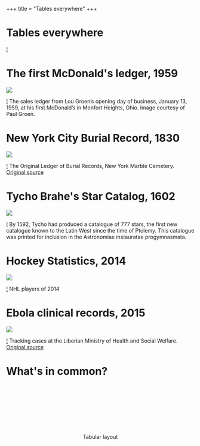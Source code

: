 +++
title = "Tables everywhere"
+++

# Tables everywhere

[!](highlight)

# The first McDonald's ledger, 1959

<img src="mcdonald-ledger-1959.png"></img>


[!](note)
The sales ledger from Lou Groen’s opening day of business, January 13, 1959, at
his first McDonald’s in Monfort Heights, Ohio. Image courtesy of Paul Groen.

# New York City Burial Record, 1830

<img src="burial-record-1830.jpg"></img>

[!](note)
The Original Ledger of Burial Records, New York Marble Cemetery.
[Original source](https://greenwichvillagehistory.wordpress.com/2012/11/13/)

# Tycho Brahe's Star Catalog, 1602

<img src="tycho.jpg"></img>

[!](note)
By 1592, Tycho had produced a catalogue of 777 stars, the first new catalogue
known to the Latin West since the time of Ptolemy. This catalogue was printed
for inclusion in the Astronomiae instauratae progymnasmata.

# Hockey Statistics, 2014

<img src="hockey.jpg"></img>

[!](note) NHL players of 2014

# Ebola clinical records, 2015

<img src="ebola-2015.jpg"></img>

[!](note) Tracking cases at the Liberian Ministry of Health and Social Welfare.
[Original source](http://motherboard.vice.com/read/ebolas-paper-trail)

# What's in common?

<center style="margin-top: 150px">
Tabular layout
</center>

